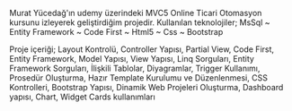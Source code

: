 Murat Yücedağ'ın udemy üzerindeki MVC5 Online Ticari Otomasyon kursunu izleyerek geliştirdiğim projedir.
Kullanılan teknolojiler; MsSql ~ Entity Framework ~ Code First ~ Html5 ~ Css ~ Bootstrap

Proje içeriği;
Layout Kontrolü,
Controller Yapısı,
Partial View,
Code First,
Entity Framework,
Model Yapısı,
View Yapısı,
Linq Sorguları,
Entity Framework Sorguları,
İlişkili Tablolar,
Diyagramlar,
Trigger Kullanımı,
Prosedür Oluşturma,
Hazır Template Kurulumu ve Düzenlenmesi,
CSS Kontrolleri,
Bootstrap Yapısı,
Dinamik Web Projeleri Oluşturma,
Dashboard yapısı,
Chart,
Widget Cards kullanımları
